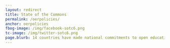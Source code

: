 ```yaml
---
layout: redirect
title: State of the Commons
permalink: /oerpolicies/
anchor: oerpolicies
fbog-image: /img/facebook-sotc6.png
tc-image: /img/twitter-sotc6.png
page.blurb: 14 countries have made national commitments to open education.
---
```


